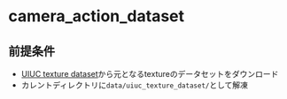 # camera_action_dataset

## 前提条件
- [UIUC texture dataset](http://slazebni.cs.illinois.edu/research/uiuc_texture_dataset.zip)から元となるtextureのデータセットをダウンロード
- カレントディレクトリに`data/uiuc_texture_dataset/`として解凍
